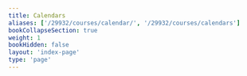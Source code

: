 ```yaml
---
title: Calendars
aliases: ['/29932/courses/calendar/', '/29932/courses/calendars']
bookCollapseSection: true
weight: 1
bookHidden: false
layout: 'index-page'
type: 'page'
---
```


